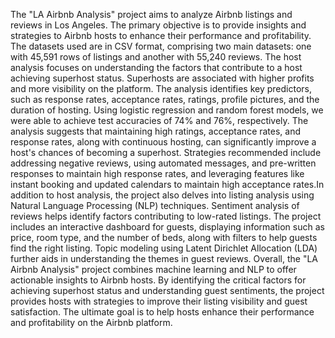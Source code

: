 The "LA Airbnb Analysis" project aims to analyze Airbnb listings and reviews in Los Angeles. The primary objective is to provide insights and strategies to Airbnb hosts to enhance their performance and profitability. 
The datasets used are in CSV format, comprising two main datasets: one with 45,591 rows of listings and another with 55,240 reviews. The host analysis focuses on understanding the factors that contribute to a host achieving 
superhost status. Superhosts are associated with higher profits and more visibility on the platform. The analysis identifies key predictors, such as response rates, acceptance rates, ratings, profile pictures, and the duration of 
hosting. Using logistic regression and random forest models, we were able to achieve test accuracies of 74% and 76%, respectively. The analysis suggests that maintaining high ratings, acceptance rates, and response rates, along with 
continuous hosting, can significantly improve a host's chances of becoming a superhost. Strategies recommended include addressing negative reviews, using automated messages, and pre-written responses to maintain high response rates, 
and leveraging features like instant booking and updated calendars to maintain high acceptance rates.In addition to host analysis, the project also delves into listing analysis using Natural Language Processing (NLP) techniques. 
Sentiment analysis of reviews helps identify factors contributing to low-rated listings. The project includes an interactive dashboard for guests, displaying information such as price, room type, and the number of beds, along with 
filters to help guests find the right listing. Topic modeling using Latent Dirichlet Allocation (LDA) further aids in understanding the themes in guest reviews. Overall, the "LA Airbnb Analysis" project combines machine learning and 
NLP to offer actionable insights to Airbnb hosts. By identifying the critical factors for achieving superhost status and understanding guest sentiments, the project provides hosts with strategies to improve their listing visibility and 
guest satisfaction. The ultimate goal is to help hosts enhance their performance and profitability on the Airbnb platform.
